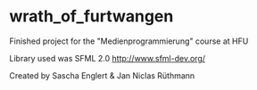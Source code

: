 # wrath_of_furtwangen
Finished project for the "Medienprogrammierung" course at HFU

Library used was SFML 2.0
http://www.sfml-dev.org/

Created by Sascha Englert & Jan Niclas Rüthmann

